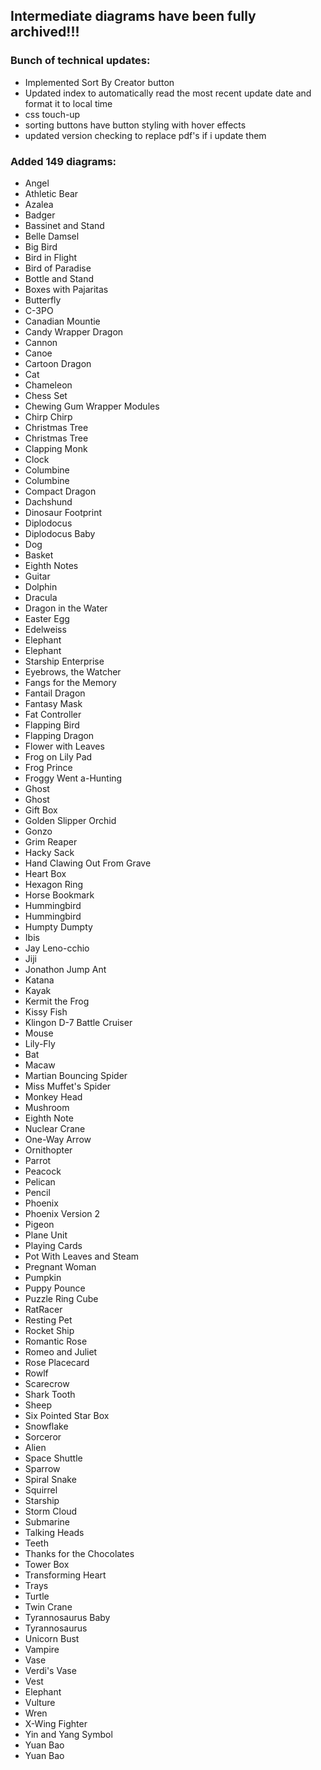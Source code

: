 ## Intermediate diagrams have been fully archived!!!

### Bunch of technical updates:
- Implemented Sort By Creator button
- Updated index to automatically read the most recent update date and format it to local time
- css touch-up
- sorting buttons have button styling with hover effects
- updated version checking to replace pdf's if i update them

### Added 149 diagrams:
- Angel
- Athletic Bear
- Azalea
- Badger
- Bassinet and Stand
- Belle Damsel
- Big Bird
- Bird in Flight
- Bird of Paradise
- Bottle and Stand
- Boxes with Pajaritas
- Butterfly
- C-3PO
- Canadian Mountie
- Candy Wrapper Dragon
- Cannon
- Canoe
- Cartoon Dragon
- Cat
- Chameleon
- Chess Set
- Chewing Gum Wrapper Modules
- Chirp Chirp
- Christmas Tree
- Christmas Tree
- Clapping Monk
- Clock
- Columbine
- Columbine
- Compact Dragon
- Dachshund
- Dinosaur Footprint
- Diplodocus
- Diplodocus Baby
- Dog
- Basket
- Eighth Notes
- Guitar
- Dolphin
- Dracula
- Dragon in the Water
- Easter Egg
- Edelweiss
- Elephant
- Elephant
- Starship Enterprise
- Eyebrows, the Watcher
- Fangs for the Memory
- Fantail Dragon
- Fantasy Mask
- Fat Controller
- Flapping Bird
- Flapping Dragon
- Flower with Leaves
- Frog on Lily Pad
- Frog Prince
- Froggy Went a-Hunting
- Ghost
- Ghost
- Gift Box
- Golden Slipper Orchid
- Gonzo
- Grim Reaper
- Hacky Sack
- Hand Clawing Out From Grave
- Heart Box
- Hexagon Ring
- Horse Bookmark
- Hummingbird
- Hummingbird
- Humpty Dumpty
- Ibis
- Jay Leno-cchio
- Jiji
- Jonathon Jump Ant
- Katana
- Kayak
- Kermit the Frog
- Kissy Fish
- Klingon D-7 Battle Cruiser
- Mouse
- Lily-Fly
- Bat
- Macaw
- Martian Bouncing Spider
- Miss Muffet's Spider
- Monkey Head
- Mushroom
- Eighth Note
- Nuclear Crane
- One-Way Arrow
- Ornithopter
- Parrot
- Peacock
- Pelican
- Pencil
- Phoenix
- Phoenix Version 2
- Pigeon
- Plane Unit
- Playing Cards
- Pot With Leaves and Steam
- Pregnant Woman
- Pumpkin
- Puppy Pounce
- Puzzle Ring Cube
- RatRacer
- Resting Pet
- Rocket Ship
- Romantic Rose
- Romeo and Juliet
- Rose Placecard
- Rowlf
- Scarecrow
- Shark Tooth
- Sheep
- Six Pointed Star Box
- Snowflake
- Sorceror
- Alien
- Space Shuttle
- Sparrow
- Spiral Snake
- Squirrel
- Starship
- Storm Cloud
- Submarine
- Talking Heads
- Teeth
- Thanks for the Chocolates
- Tower Box
- Transforming Heart
- Trays
- Turtle
- Twin Crane
- Tyrannosaurus Baby
- Tyrannosaurus
- Unicorn Bust
- Vampire
- Vase
- Verdi's Vase
- Vest
- Elephant
- Vulture
- Wren
- X-Wing Fighter
- Yin and Yang Symbol
- Yuan Bao
- Yuan Bao